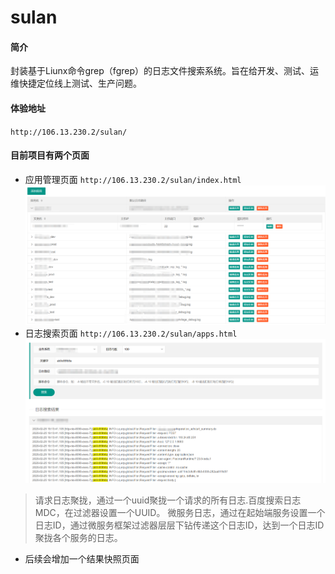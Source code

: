 # sulan
#### 简介
封装基于Liunx命令grep（fgrep）的日志文件搜索系统。旨在给开发、测试、运维快捷定位线上测试、生产问题。
#### 体验地址
`http://106.13.230.2/sulan/`

#### 目前项目有两个页面
- 应用管理页面 `http://106.13.230.2/sulan/index.html`
![avatar](image/app编辑示意图.png)
- 日志搜索页面 `http://106.13.230.2/sulan/apps.html`
![avatar](image/搜索示意图.png)
>请求日志聚拢，通过一个uuid聚拢一个请求的所有日志.百度搜索日志MDC，在过滤器设置一个UUID。
>微服务日志，通过在起始端服务设置一个日志ID，通过微服务框架过滤器层层下钻传递这个日志ID，达到一个日志ID聚拢各个服务的日志。


- 后续会增加一个结果快照页面